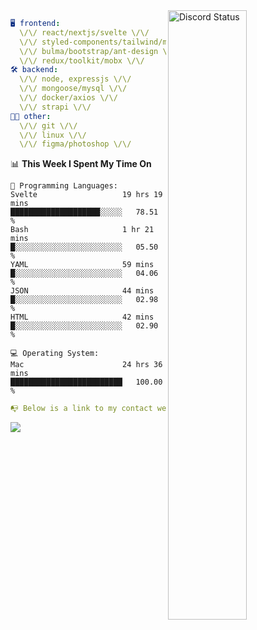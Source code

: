 
<a href="https://discord.com/users/279302975371870218" target="_blank">
    <img width="50%" align="right" alt="Discord Status" src="https://lanyard.cnrad.dev/api/279302975371870218?bg=161B22&borderRadius=5px%205px%200%200&hideTimestamp=true&idleMessage=Just%20chillin%27%20at%20the%20moment&animated=true">
</a>

```yaml
🖥️ frontend: 
  \/\/ react/nextjs/svelte \/\/
  \/\/ styled-components/tailwind/mui/
  \/\/ bulma/bootstrap/ant-design \/\/
  \/\/ redux/toolkit/mobx \/\/
🛠 backend: 
  \/\/ node, expressjs \/\/
  \/\/ mongoose/mysql \/\/
  \/\/ docker/axios \/\/
  \/\/ strapi \/\/
👨‍💻 other: 
  \/\/ git \/\/ 
  \/\/ linux \/\/
  \/\/ figma/photoshop \/\/
```
<!--START_SECTION:waka-->
📊 **This Week I Spent My Time On** 

```text
💬 Programming Languages: 
Svelte                   19 hrs 19 mins      ████████████████████░░░░░   78.51 % 
Bash                     1 hr 21 mins        █░░░░░░░░░░░░░░░░░░░░░░░░   05.50 % 
YAML                     59 mins             █░░░░░░░░░░░░░░░░░░░░░░░░   04.06 % 
JSON                     44 mins             █░░░░░░░░░░░░░░░░░░░░░░░░   02.98 % 
HTML                     42 mins             █░░░░░░░░░░░░░░░░░░░░░░░░   02.90 % 

💻 Operating System: 
Mac                      24 hrs 36 mins      █████████████████████████   100.00 % 
```


<!--END_SECTION:waka-->
```yaml
📭 Below is a link to my contact website 
```
<a href="https://mxns.xyz" target="_black"> <img src="https://img.shields.io/badge/website-161B22?style=for-the-badge&logo=About.me&logoColor=white"></img> <a/>

